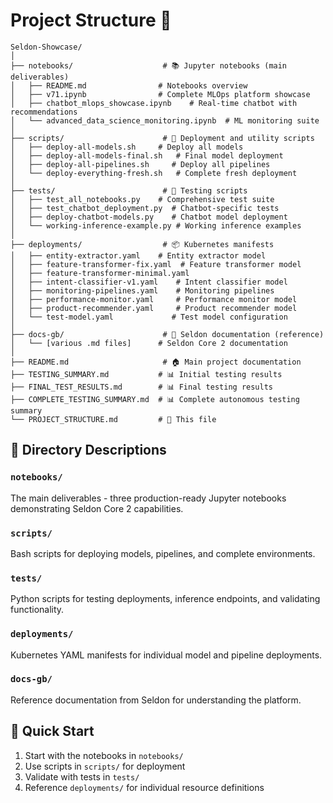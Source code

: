 # Project Structure 📁

```
Seldon-Showcase/
│
├── notebooks/                    # 📚 Jupyter notebooks (main deliverables)
│   ├── README.md                # Notebooks overview
│   ├── v71.ipynb                # Complete MLOps platform showcase
│   ├── chatbot_mlops_showcase.ipynb    # Real-time chatbot with recommendations
│   └── advanced_data_science_monitoring.ipynb  # ML monitoring suite
│
├── scripts/                      # 🔧 Deployment and utility scripts
│   ├── deploy-all-models.sh     # Deploy all models
│   ├── deploy-all-models-final.sh   # Final model deployment
│   ├── deploy-all-pipelines.sh     # Deploy all pipelines
│   └── deploy-everything-fresh.sh   # Complete fresh deployment
│
├── tests/                        # 🧪 Testing scripts
│   ├── test_all_notebooks.py    # Comprehensive test suite
│   ├── test_chatbot_deployment.py  # Chatbot-specific tests
│   ├── deploy-chatbot-models.py    # Chatbot model deployment
│   └── working-inference-example.py # Working inference examples
│
├── deployments/                  # 📦 Kubernetes manifests
│   ├── entity-extractor.yaml    # Entity extractor model
│   ├── feature-transformer-fix.yaml  # Feature transformer model
│   ├── feature-transformer-minimal.yaml
│   ├── intent-classifier-v1.yaml    # Intent classifier model
│   ├── monitoring-pipelines.yaml    # Monitoring pipelines
│   ├── performance-monitor.yaml     # Performance monitor model
│   ├── product-recommender.yaml     # Product recommender model
│   └── test-model.yaml             # Test model configuration
│
├── docs-gb/                      # 📖 Seldon documentation (reference)
│   └── [various .md files]      # Seldon Core 2 documentation
│
├── README.md                     # 🏠 Main project documentation
├── TESTING_SUMMARY.md           # 📊 Initial testing results
├── FINAL_TEST_RESULTS.md        # 📊 Final testing results
├── COMPLETE_TESTING_SUMMARY.md  # 📊 Complete autonomous testing summary
└── PROJECT_STRUCTURE.md         # 📁 This file
```

## 📂 Directory Descriptions

### `notebooks/`
The main deliverables - three production-ready Jupyter notebooks demonstrating Seldon Core 2 capabilities.

### `scripts/`
Bash scripts for deploying models, pipelines, and complete environments.

### `tests/`
Python scripts for testing deployments, inference endpoints, and validating functionality.

### `deployments/`
Kubernetes YAML manifests for individual model and pipeline deployments.

### `docs-gb/`
Reference documentation from Seldon for understanding the platform.

## 🚀 Quick Start

1. Start with the notebooks in `notebooks/`
2. Use scripts in `scripts/` for deployment
3. Validate with tests in `tests/`
4. Reference `deployments/` for individual resource definitions